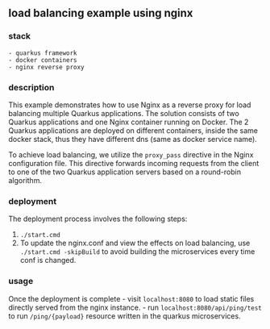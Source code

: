 ## load balancing example using nginx
### stack
    - quarkus framework
    - docker containers
    - nginx reverse proxy

### description
This example demonstrates how to use Nginx as a reverse proxy for load balancing multiple Quarkus applications. The solution consists of two Quarkus applications and one Nginx container running on Docker. The 2 Quarkus applications are deployed on different containers, inside the same docker stack, thus they have different dns (same as docker service name).

To achieve load balancing, we utilize the `proxy_pass` directive in the Nginx configuration file. This directive forwards incoming requests from the client to one of the two Quarkus application servers based on a round-robin algorithm.

### deployment
The deployment process involves the following steps:
1. `./start.cmd`
2. To update the nginx.conf and view the effects on load balancing, use `./start.cmd -skipBuild` to avoid building the microservices every time conf is changed.

### usage
Once the deployment is complete
    - visit `localhost:8080` to load static files directly served from the nginx instance.
    - run `localhost:8080/api/ping/test` to run `/ping/{payload}` resource written in the quarkus microservices.